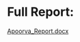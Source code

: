 # Full Report:
[Apoorva_Report.docx](https://github.com/ApoorvaNarasimhulu/Auto-Image-Captioning-Using-Machine-Learning-Techniques--LTTS/files/6949321/Apoorva_Report.docx)


